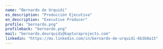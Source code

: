 ```yaml
---
name: "Bernardo de Urquidi"
es_description: "Producción Ejecutiva"
en_description: "Executive Producer"
profile: "bernardo.png"
profileback: "bernardo.png"
mail: "bernardo.deurquidi@kapturaprojects.com"
linkedin: "https://mx.linkedin.com/in/bernardo-de-urquidi-6b3b8a15"
---
```

